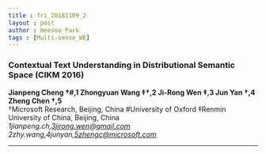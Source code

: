 ```yaml
---
title : fri_20181109_2
layout : post
author : Heesoo Park
tags : [Multi-sense_WE]
---
```


<h3>Contextual Text Understanding in Distributional Semantic Space  (CIKM 2016)</h3>


<p>

<b>Jianpeng Cheng †#,1 Zhongyuan Wang ‡†,2 Ji-Rong Wen ‡,3 Jun Yan †,4 Zheng Chen †,5</b><br/>
†Microsoft Research, Beijing, China #University of Oxford ‡Renmin University of China, Beijing, China<br/>
<em>1jianpeng.ch,3jirong.wen@gmail.com 2zhy.wang,4junyan,5zhengc@microsoft.com</em><br/>




</p>

<hr />
<p>
</p>
